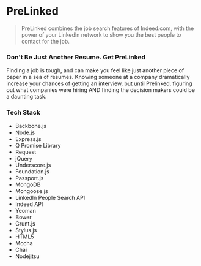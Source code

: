 PreLinked
=========

> PreLinked combines the job search features of Indeed.com, with the power of your LinkedIn network to show you the best people to contact for the job.

### Don't Be Just Another Resume. Get PreLinked

Finding a job is tough, and can make you feel like just another piece of paper in a sea of resumes. 
Knowing someone at a company dramatically increase your chances of getting an interview, but until Prelinked, figuring
out what companies were hiring AND finding the decision makers could be a daunting task. 

### 

### Tech Stack
- Backbone.js
- Node.js
- Express.js
- Q Promise Library
- Request
- jQuery
- Underscore.js
- Foundation.js
- Passport.js
- MongoDB
- Mongoose.js
- LinkedIn People Search API
- Indeed API
- Yeoman
- Bower
- Grunt.js
- Stylus.js
- HTML5
- Mocha
- Chai
- Nodejitsu

